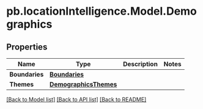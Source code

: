 # pb.locationIntelligence.Model.Demographics
## Properties

Name | Type | Description | Notes
------------ | ------------- | ------------- | -------------
**Boundaries** | [**Boundaries**](Boundaries.md) |  | 
**Themes** | [**DemographicsThemes**](DemographicsThemes.md) |  | 

[[Back to Model list]](../README.md#documentation-for-models) [[Back to API list]](../README.md#documentation-for-api-endpoints) [[Back to README]](../README.md)

